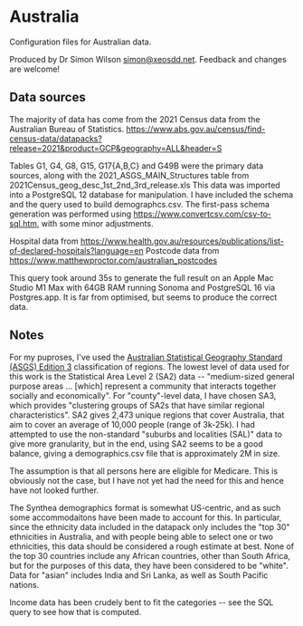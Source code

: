 # Australia
Configuration files for Australian data. 

Produced by Dr Simon Wilson <simon@xeosdd.net>. Feedback and changes are welcome! 

## Data sources
The majority of data has come from the 2021 Census data from the Australian Bureau of Statistics. 
https://www.abs.gov.au/census/find-census-data/datapacks?release=2021&product=GCP&geography=ALL&header=S

Tables G1, G4, G8, G15, G17{A,B,C} and G49B were the primary data sources, along with the 2021_ASGS_MAIN_Structures table from 2021Census_geog_desc_1st_2nd_3rd_release.xls
This data was imported into a PostgreSQL 12 database for manipulation. I have included the schema and the query used to build demographcs.csv. 
The first-pass schema generation was performed using https://www.convertcsv.com/csv-to-sql.htm, with some minor adjustments. 

Hospital data from https://www.health.gov.au/resources/publications/list-of-declared-hospitals?language=en
Postcode data from https://www.matthewproctor.com/australian_postcodes 

This query took around 35s to generate the full result on an Apple Mac Studio M1 Max with 64GB RAM running Sonoma and PostgreSQL 16 via Postgres.app. It is far from optimised, but seems to produce the correct data. 

## Notes
For my puproses, I've used the [Australian Statistical Geography Standard (ASGS) Edition 3](https://www.abs.gov.au/statistics/standards/australian-statistical-geography-standard-asgs-edition-3/jul2021-jun2026) classification of regions. The lowest level of data used for this work is the Statistical Area Level 2 (SA2) data -- "medium-sized general purpose areas ... [which] represent a community that interacts together socially and economically". For "county"-level data, I have chosen SA3, which provides "clustering groups of SA2s that have similar regional characteristics". SA2 gives 2,473 unique regions that cover Australia, that aim to cover an average of 10,000 people (range of 3k-25k). I had attempted to use the non-standard "suburbs and localities (SAL)" data to give more granularity, but in the end, using SA2 seems to be a good balance, giving a demographics.csv file that is approximately 2M in size. 

The assumption is that all persons here are eligible for Medicare. This is obviously not the case, but I have not yet had the need for this and hence have not looked further.

The Synthea demographics format is somewhat US-centric, and as such some accommodaitons have been made to account for this. In particular, since the ethnicity data included in the datapack only includes the "top 30" ethnicities in Australia, and with people being able to select one or two ethnicities, this data should be considered a rough estimate at best. None of the top 30 countries include any African countries, other than South Africa, but for the purposes of this data, they have been considered to be "white". Data for "asian" includes India and Sri Lanka, as well as South Pacific nations. 

Income data has been crudely bent to fit the categories -- see the SQL query to see how that is computed. 
